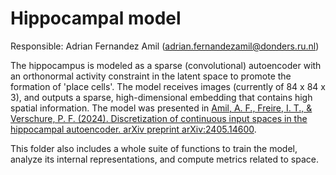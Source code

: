 # Hippocampal model

Responsible: Adrian Fernandez Amil (adrian.fernandezamil@donders.ru.nl)

The hippocampus is modeled as a sparse (convolutional) autoencoder with an orthonormal activity constraint in the latent space to promote the formation of 'place cells'. The model receives images (currently of 84 x 84 x 3), and outputs a sparse, high-dimensional embedding that contains high spatial information. The model was presented in [Amil, A. F., Freire, I. T., & Verschure, P. F. (2024). Discretization of continuous input spaces in the hippocampal autoencoder. arXiv preprint arXiv:2405.14600](https://arxiv.org/abs/2405.14600).

This folder also includes a whole suite of functions to train the model, analyze its internal representations, and compute metrics related to space.
